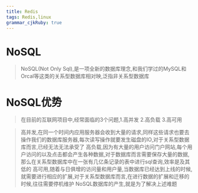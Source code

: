 ```yaml
---
title: Redis
tags: Redis,linux
grammar_cjkRuby: true
---
```

# NoSQL
> NoSQL(Not Only Sql),是一项全新的数据库理念,和我们学过的MySQL和Orcal等这类的关系型数据库相对映,泛指非关系型数据库

# NoSQL优势
> 在目前的互联网项目中,经常面临的3个问题,1.高并发 2.高负载 3.高可用

> 高并发,在同一个时间内应用服务器会收到大量的请求,同样这些请求也要去操作我们的数据库服务器,每次读写操作就要发生磁盘的IO,对于关系型数据库而言,已经无法无法承受了
> 高负载,因为有大量的用户访问门户网站,每个用户访问的以及点击都会产生各种数据,对于数据库而言需要保存大量的数据,那么在关系型数据库中在一张有几亿条记录的表中进行sql查询,效率是及其低的
> 高可用,随着与日俱增的访问量和用户量,当数据库已经达到上线的时候,就需要进行相应的扩展,对于关系型数据库而言,在进行数据的扩展和迁移的时候,往往需要停机维护
> NoSQL数据库的产生,就是为了解决上述难题




